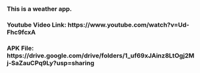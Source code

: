 <h3>
This is a weather app.
</h3>
<h3>
Youtube Video Link: https://www.youtube.com/watch?v=Ud-Fhc9fcxA
</h3>
<h3>
APK File: https://drive.google.com/drive/folders/1_uf69xJAinz8LtOgj2Mj-SaZauCPq9Ly?usp=sharing
</h3>
